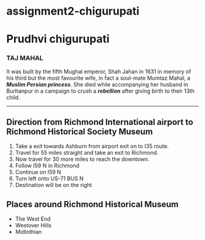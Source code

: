 # assignment2-chigurupati
# Prudhvi chigurupati
### TAJ MAHAL ###

It was built by the fifth Mughal emperor, Shah Jahan in 1631 in memory of his third but the most favourite wife, in fact a soul-mate Mumtaz Mahal, a ***Muslim Persian princess***. She died while accompanying her husband in Burhanpur in a campaign to crush a ***rebellion*** after giving birth to their 13th child.

---

## Direction from Richmond International airport to Richmond Historical Society Museum

1. Take a exit towards Ashburn from airport exit on to I35 route.
2. Travel for 55 miles straight and take an exit to Richmond.
3. Now travel for 30 more miles to reach the downtown.
4. Follow I59 N in Richmond
5. Continue on I59 N
6. Turn left onto US-71 BUS N
7. Destination will be on the right

## Places around Richmond Historical Museum

* The West End
* Westover Hills
* Midlothian



